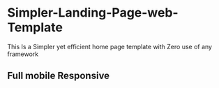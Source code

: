 # Simpler-Landing-Page-web-Template
This Is a Simpler yet efficient home page template with Zero use of any framework 
## Full mobile Responsive
